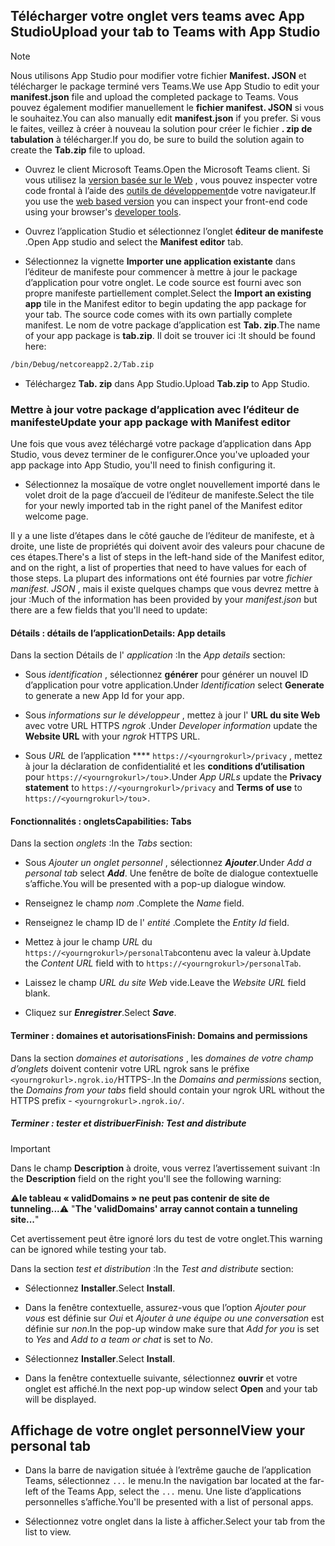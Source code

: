 ## <a name="upload-your-tab-to-teams-with-app-studio"></a><span data-ttu-id="f92c7-101">Télécharger votre onglet vers teams avec App Studio</span><span class="sxs-lookup"><span data-stu-id="f92c7-101">Upload your tab to Teams with App Studio</span></span>

>[!NOTE]
> <span data-ttu-id="f92c7-102">Nous utilisons App Studio pour modifier votre fichier **Manifest. JSON** et télécharger le package terminé vers Teams.</span><span class="sxs-lookup"><span data-stu-id="f92c7-102">We use App Studio to edit your **manifest.json** file and upload the completed package to Teams.</span></span> <span data-ttu-id="f92c7-103">Vous pouvez également modifier manuellement le **fichier manifest. JSON** si vous le souhaitez.</span><span class="sxs-lookup"><span data-stu-id="f92c7-103">You can also manually edit **manifest.json** if you prefer.</span></span> <span data-ttu-id="f92c7-104">Si vous le faites, veillez à créer à nouveau la solution pour créer le fichier **. zip de tabulation** à télécharger.</span><span class="sxs-lookup"><span data-stu-id="f92c7-104">If you do, be sure to build the solution again to create the **Tab.zip** file to upload.</span></span>

- <span data-ttu-id="f92c7-105">Ouvrez le client Microsoft Teams.</span><span class="sxs-lookup"><span data-stu-id="f92c7-105">Open the Microsoft Teams client.</span></span> <span data-ttu-id="f92c7-106">Si vous utilisez la [version basée sur le Web](https://teams.microsoft.com) , vous pouvez inspecter votre code frontal à l’aide des [outils de développement](~/tabs/how-to/developer-tools.md)de votre navigateur.</span><span class="sxs-lookup"><span data-stu-id="f92c7-106">If you use the [web based version](https://teams.microsoft.com) you can inspect your front-end code using your browser's [developer tools](~/tabs/how-to/developer-tools.md).</span></span>

- <span data-ttu-id="f92c7-107">Ouvrez l’application Studio et sélectionnez l’onglet **éditeur de manifeste** .</span><span class="sxs-lookup"><span data-stu-id="f92c7-107">Open App studio and select the **Manifest editor** tab.</span></span>

- <span data-ttu-id="f92c7-108">Sélectionnez la vignette **Importer une application existante** dans l’éditeur de manifeste pour commencer à mettre à jour le package d’application pour votre onglet. Le code source est fourni avec son propre manifeste partiellement complet.</span><span class="sxs-lookup"><span data-stu-id="f92c7-108">Select the **Import an existing app** tile in the Manifest editor to begin updating the app package for your tab. The source code comes with its own partially complete manifest.</span></span> <span data-ttu-id="f92c7-109">Le nom de votre package d’application est **Tab. zip**.</span><span class="sxs-lookup"><span data-stu-id="f92c7-109">The name of your app package is **tab.zip**.</span></span> <span data-ttu-id="f92c7-110">Il doit se trouver ici :</span><span class="sxs-lookup"><span data-stu-id="f92c7-110">It should be found here:</span></span>

```bash
/bin/Debug/netcoreapp2.2/Tab.zip
```

- <span data-ttu-id="f92c7-111">Téléchargez **Tab. zip** dans App Studio.</span><span class="sxs-lookup"><span data-stu-id="f92c7-111">Upload **Tab.zip** to App Studio.</span></span>

### <a name="update-your-app-package-with-manifest-editor"></a><span data-ttu-id="f92c7-112">Mettre à jour votre package d’application avec l’éditeur de manifeste</span><span class="sxs-lookup"><span data-stu-id="f92c7-112">Update your app package with Manifest editor</span></span>

<span data-ttu-id="f92c7-113">Une fois que vous avez téléchargé votre package d’application dans App Studio, vous devez terminer de le configurer.</span><span class="sxs-lookup"><span data-stu-id="f92c7-113">Once you've uploaded your app package into App Studio, you'll need to finish configuring it.</span></span>

- <span data-ttu-id="f92c7-114">Sélectionnez la mosaïque de votre onglet nouvellement importé dans le volet droit de la page d’accueil de l’éditeur de manifeste.</span><span class="sxs-lookup"><span data-stu-id="f92c7-114">Select the tile for your newly imported tab in the right panel of the Manifest editor welcome page.</span></span>

<span data-ttu-id="f92c7-115">Il y a une liste d’étapes dans le côté gauche de l’éditeur de manifeste, et à droite, une liste de propriétés qui doivent avoir des valeurs pour chacune de ces étapes.</span><span class="sxs-lookup"><span data-stu-id="f92c7-115">There's a list of steps in the left-hand side of the Manifest editor, and on the right, a list of properties that need to have values for each of those steps.</span></span> <span data-ttu-id="f92c7-116">La plupart des informations ont été fournies par votre *fichier manifest. JSON* , mais il existe quelques champs que vous devrez mettre à jour :</span><span class="sxs-lookup"><span data-stu-id="f92c7-116">Much of the information has been provided by your *manifest.json* but there are a few fields that you'll need to update:</span></span>

#### <a name="details-app-details"></a><span data-ttu-id="f92c7-117">Détails : détails de l’application</span><span class="sxs-lookup"><span data-stu-id="f92c7-117">Details: App details</span></span>

<span data-ttu-id="f92c7-118">Dans la section Détails de l' *application* :</span><span class="sxs-lookup"><span data-stu-id="f92c7-118">In the *App details* section:</span></span>

- <span data-ttu-id="f92c7-119">Sous *identification* , sélectionnez **générer** pour générer un nouvel ID d’application pour votre application.</span><span class="sxs-lookup"><span data-stu-id="f92c7-119">Under *Identification* select **Generate** to generate a new App Id for your app.</span></span>

- <span data-ttu-id="f92c7-120">Sous *informations sur le développeur* , mettez à jour l' **URL du site Web** avec votre URL HTTPS *ngrok* .</span><span class="sxs-lookup"><span data-stu-id="f92c7-120">Under *Developer information* update the **Website URL** with your *ngrok* HTTPS URL.</span></span>

- <span data-ttu-id="f92c7-121">Sous *URL* de l’application \*\*\*\* `https://<yourngrokurl>/privacy` , mettez à jour la déclaration de confidentialité et les **conditions d’utilisation** pour `https://<yourngrokurl>/tou`>.</span><span class="sxs-lookup"><span data-stu-id="f92c7-121">Under *App URLs* update the **Privacy statement** to `https://<yourngrokurl>/privacy` and **Terms of use** to `https://<yourngrokurl>/tou`>.</span></span>

#### <a name="capabilities-tabs"></a><span data-ttu-id="f92c7-122">Fonctionnalités : onglets</span><span class="sxs-lookup"><span data-stu-id="f92c7-122">Capabilities: Tabs</span></span>

<span data-ttu-id="f92c7-123">Dans la section *onglets* :</span><span class="sxs-lookup"><span data-stu-id="f92c7-123">In the *Tabs* section:</span></span>

- <span data-ttu-id="f92c7-124">Sous *Ajouter un onglet personnel* , sélectionnez ***Ajouter***.</span><span class="sxs-lookup"><span data-stu-id="f92c7-124">Under *Add a personal tab* select ***Add***.</span></span> <span data-ttu-id="f92c7-125">Une fenêtre de boîte de dialogue contextuelle s’affiche.</span><span class="sxs-lookup"><span data-stu-id="f92c7-125">You will be presented with a pop-up dialogue window.</span></span>

- <span data-ttu-id="f92c7-126">Renseignez le champ *nom* .</span><span class="sxs-lookup"><span data-stu-id="f92c7-126">Complete the *Name* field.</span></span>

- <span data-ttu-id="f92c7-127">Renseignez le champ ID de l' *entité* .</span><span class="sxs-lookup"><span data-stu-id="f92c7-127">Complete the *Entity Id* field.</span></span>

- <span data-ttu-id="f92c7-128">Mettez à jour le champ *URL* du `https://<yourngrokurl>/personalTab`contenu avec la valeur à.</span><span class="sxs-lookup"><span data-stu-id="f92c7-128">Update the *Content URL* field with to `https://<yourngrokurl>/personalTab`.</span></span>

- <span data-ttu-id="f92c7-129">Laissez le champ *URL du site Web* vide.</span><span class="sxs-lookup"><span data-stu-id="f92c7-129">Leave the *Website URL* field blank.</span></span>

- <span data-ttu-id="f92c7-130">Cliquez sur ***Enregistrer***.</span><span class="sxs-lookup"><span data-stu-id="f92c7-130">Select ***Save***.</span></span>

#### <a name="finish-domains-and-permissions"></a><span data-ttu-id="f92c7-131">Terminer : domaines et autorisations</span><span class="sxs-lookup"><span data-stu-id="f92c7-131">Finish: Domains and permissions</span></span>

<span data-ttu-id="f92c7-132">Dans la section *domaines et autorisations* , les *domaines de votre champ d’onglets* doivent contenir votre URL ngrok sans le préfixe `<yourngrokurl>.ngrok.io/`HTTPS-.</span><span class="sxs-lookup"><span data-stu-id="f92c7-132">In the *Domains and permissions* section, the *Domains from your tabs* field should contain your ngrok URL without the HTTPS prefix - `<yourngrokurl>.ngrok.io/`.</span></span>

##### <a name="finish-test-and-distribute"></a><span data-ttu-id="f92c7-133">Terminer : tester et distribuer</span><span class="sxs-lookup"><span data-stu-id="f92c7-133">Finish: Test and distribute</span></span>

>[!IMPORTANT]
><span data-ttu-id="f92c7-134">Dans le champ **Description** à droite, vous verrez l’avertissement suivant :</span><span class="sxs-lookup"><span data-stu-id="f92c7-134">In the **Description** field on the right you'll see the following warning:</span></span>
>
><span data-ttu-id="f92c7-135">&#9888;**le tableau « validDomains » ne peut pas contenir de site de tunneling...**</span><span class="sxs-lookup"><span data-stu-id="f92c7-135">&#9888; "**The 'validDomains' array cannot contain a tunneling site...**"</span></span>
>
><span data-ttu-id="f92c7-136">Cet avertissement peut être ignoré lors du test de votre onglet.</span><span class="sxs-lookup"><span data-stu-id="f92c7-136">This warning can be ignored while testing your tab.</span></span>

<span data-ttu-id="f92c7-137">Dans la section *test et distribution* :</span><span class="sxs-lookup"><span data-stu-id="f92c7-137">In the *Test and distribute* section:</span></span>

- <span data-ttu-id="f92c7-138">Sélectionnez **Installer**.</span><span class="sxs-lookup"><span data-stu-id="f92c7-138">Select **Install**.</span></span>

- <span data-ttu-id="f92c7-139">Dans la fenêtre contextuelle, assurez-vous que l’option *Ajouter pour vous* est définie sur *Oui* et *Ajouter à une équipe ou une conversation* est définie sur *non*.</span><span class="sxs-lookup"><span data-stu-id="f92c7-139">In the pop-up window make sure that *Add for you* is set to *Yes* and *Add to a team or chat* is set to *No*.</span></span>

- <span data-ttu-id="f92c7-140">Sélectionnez **Installer**.</span><span class="sxs-lookup"><span data-stu-id="f92c7-140">Select **Install**.</span></span>

- <span data-ttu-id="f92c7-141">Dans la fenêtre contextuelle suivante, sélectionnez **ouvrir** et votre onglet est affiché.</span><span class="sxs-lookup"><span data-stu-id="f92c7-141">In the next pop-up window select **Open** and your tab will be displayed.</span></span>

## <a name="view-your-personal-tab"></a><span data-ttu-id="f92c7-142">Affichage de votre onglet personnel</span><span class="sxs-lookup"><span data-stu-id="f92c7-142">View your personal tab</span></span>

- <span data-ttu-id="f92c7-143">Dans la barre de navigation située à l’extrême gauche de l’application Teams, sélectionnez `...` le menu.</span><span class="sxs-lookup"><span data-stu-id="f92c7-143">In the navigation bar located at the far-left of the Teams App, select the `...` menu.</span></span> <span data-ttu-id="f92c7-144">Une liste d’applications personnelles s’affiche.</span><span class="sxs-lookup"><span data-stu-id="f92c7-144">You'll be presented with a list of personal apps.</span></span>

- <span data-ttu-id="f92c7-145">Sélectionnez votre onglet dans la liste à afficher.</span><span class="sxs-lookup"><span data-stu-id="f92c7-145">Select your tab from the list to view.</span></span>
